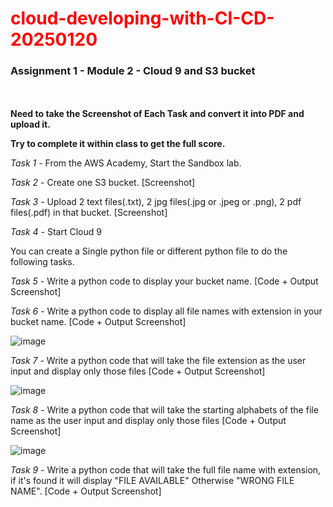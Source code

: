 # <span style="color:red">cloud-developing-with-CI-CD-20250120</span>


### Assignment 1 - Module 2 - Cloud 9 and S3 bucket
<br><br>
**Need to take the Screenshot of Each Task and convert it into PDF and upload it.**

**Try to complete it within class to get the full score.**

*Task 1* - From the AWS Academy, Start the Sandbox lab.

*Task 2* - Create one S3 bucket. [Screenshot]

*Task 3* - Upload 2 text files(.txt), 2 jpg files(.jpg or .jpeg or .png), 2 pdf files(.pdf) in that bucket. [Screenshot]

*Task 4* - Start Cloud 9

You can create a Single python file or different python file to do the following tasks.

*Task 5* - Write a python code to display your bucket name. [Code + Output Screenshot]

*Task 6* - Write a python code to display all file names with extension in your bucket name. [Code + Output Screenshot]

![image](https://github.com/user-attachments/assets/cb6ea818-8f0c-4223-9aa6-7cc60014e7ed)


*Task 7* - Write a python code that will take the file extension as the user input and display only those files [Code + Output Screenshot]

![image](https://github.com/user-attachments/assets/98aef91f-1a20-4186-a67f-b6dbcf52751e)


*Task 8* - Write a python code that will take the starting alphabets of the file name as the user input and display only those files [Code + Output Screenshot]

![image](https://github.com/user-attachments/assets/fb54362a-490e-4b2e-9786-0dd128fbaae9)


*Task 9* - Write a python code that will take the full file name with extension, if it's found it will display "FILE AVAILABLE" Otherwise "WRONG FILE NAME". [Code + Output Screenshot]
